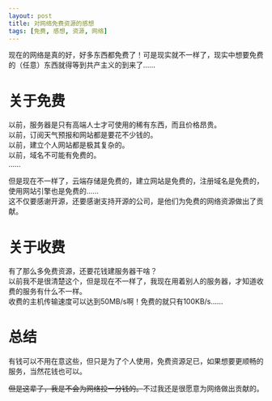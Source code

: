 ```yaml
---
layout: post
title: 对网络免费资源的感想
tags: [免费, 感想, 资源, 网络]
---
```


  现在的网络是真的好，好多东西都免费了！可是现实就不一样了，现实中想要免费的（任意）东西就得等到共产主义的到来了……<!--more-->    

# 关于免费

  以前，服务器是只有高端人士才可使用的稀有东西，而且价格昂贵。   
  以前，订阅天气预报和网站都是要花不少钱的。   
  以前，建立个人网站都是极其复杂的。   
  以前，域名不可能有免费的。   
  ……
  
  但是现在不一样了，云端存储是免费的，建立网站是免费的，注册域名是免费的，使用网站引擎也是免费的……   
  这不仅要感谢开源，还要感谢支持开源的公司，是他们为免费的网络资源做出了贡献。   
  
# 关于收费
  有了那么多免费资源，还要花钱建服务器干啥？   
  以前我不是很清楚这个，但是现在不一样了，我现在用着别人的服务器，才知道收费的服务有什么不一样。   
  收费的主机传输速度可以达到50MB/s啊！免费的就只有100KB/s……   
  
# 总结
  有钱可以不用在意这些，但只是为了个人使用，免费资源足已，如果想要更顺畅的服务，当然花钱也可以。   
  
  ~~但是这辈子，我是不会为网络投一分钱的。~~不过我还是很愿意为网络做出贡献的。
